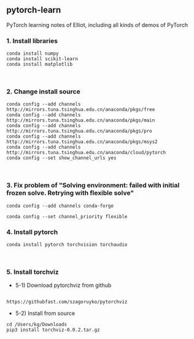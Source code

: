 ## pytorch-learn
PyTorch learning notes of Elliot, including all kinds of demos of PyTorch


### 1. Install libraries

```
conda install numpy
conda install scikit-learn
conda install matplotlib
```

&nbsp;

### 2. Change install source

```
conda config --add channels http://mirrors.tuna.tsinghua.edu.cn/anaconda/pkgs/free
conda config --add channels http://mirrors.tuna.tsinghua.edu.cn/anaconda/pkgs/main
conda config --add channels http://mirrors.tuna.tsinghua.edu.cn/anaconda/pkgs/pro
conda config --add channels http://mirrors.tuna.tsinghua.edu.cn/anaconda/pkgs/msys2
conda config --add channels http://mirrors.tuna.tsinghua.edu.cn/anaconda/cloud/pytorch
conda config --set show_channel_urls yes
```

&nbsp;

### 3. Fix problem of "Solving environment: failed with initial frozen solve. Retrying with flexible solve"

```
conda config --add channels conda-forge

conda config --set channel_priority flexible
```

### 4. Install pytorch

```
conda install pytorch torchvision torchaudio
```

&nbsp;

### 5. Install torchviz


- 5-1) Download pytorchviz from github

```

https://githubfast.com/szagoruyko/pytorchviz

```

- 5-2) Install from source
```
cd /Users/kg/Downloads
pip3 install torchviz-0.0.2.tar.gz
```





